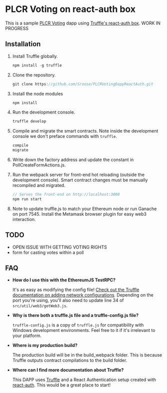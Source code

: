 
# PLCR Voting on react-auth box

This is a sample [PLCR Voting](https://github.com/ConsenSys/PLCRVoting) dapp using [Truffle's react-auth box](http://truffleframework.com/boxes/react-auth). WORK IN PROGRESS

## Installation

1. Install Truffle globally.
    ```javascript
    npm install -g truffle
    ```

2. Clone the repository.
    ```javascript
    git clone https://github.com/Sroose/PLCRVotingDappReactAuth.git
    ```

3. Install the node modules
    ```javascript
    npm install
    ```

4. Run the development console.
    ```javascript
    truffle develop
    ```

5. Compile and migrate the smart contracts. Note inside the development console we don't preface commands with `truffle`.
    ```javascript
    compile
    migrate
    ```
6. Write down the factory address and update the constant in PollCreateFormActions.js.

7. Run the webpack server for front-end hot reloading (outside the development console). Smart contract changes must be manually recompiled and migrated.
    ```javascript
    // Serves the front-end on http://localhost:3000
    npm run start
    ```

8. Note to update truffle.js to match your Ethereum node or run Ganache on port 7545. Install the Metamask browser plugin for easy web3 interaction.
  

## TODO

* OPEN ISSUE WITH GETTING VOTING RIGHTS
* form for casting votes within a poll

## FAQ

* __How do I use this with the EthereumJS TestRPC?__

    It's as easy as modifying the config file! [Check out the Truffle documentation on adding network configurations](http://truffleframework.com/docs/advanced/configuration#networks). Depending on the port you're using, you'll also need to update line 34 of `src/util/web3/getWeb3.js`.

* __Why is there both a truffle.js file and a truffle-config.js file?__

    `truffle-config.js` is a copy of `truffle.js` for compatibility with Windows development environments. Feel free to it if it's irrelevant to your platform.

* __Where is my production build?__

    The production build will be in the build_webpack folder. This is because Truffle outputs contract compilations to the build folder.

* __Where can I find more documentation about Truffle?__

    This DAPP uses [Truffle](http://truffleframework.com/) and a React Authentication setup created with [react-auth](https://truffleframework.com/boxes/react-auth). This would be a great place to start!
